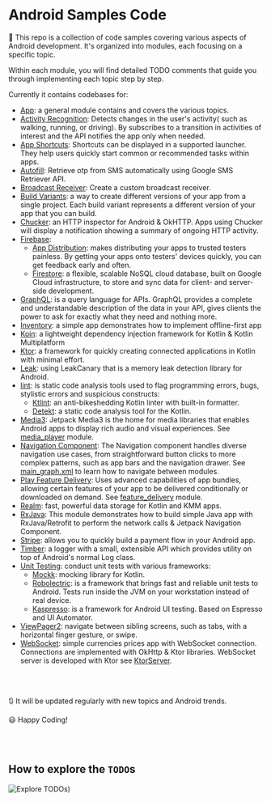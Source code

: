 # Android Samples Code

📝 This repo is a collection of code samples covering various aspects of Android development. It's organized into modules, each focusing on a specific topic. 

Within each module, you will find detailed TODO comments that guide you through implementing each topic step by step.

Currently it contains codebases for:

- [App](https://github.com/AsemLab/Samples/tree/main/app): a general module contains and covers the various topics.
- [Activity Recognition](https://developer.android.com/develop/sensors-and-location/location/transitions): Detects changes in the user's activity( such as walking, running, or driving). By subscribes to a transition in activities of interest and the API notifies the app only when needed.
- [App Shortcuts](https://developer.android.com/develop/ui/views/launch/shortcuts): Shortcuts can be displayed in a supported launcher. They help users quickly start common or recommended tasks within apps.
- [Autofill](https://developers.google.com/identity/sms-retriever/request): Retrieve otp from SMS automatically using Google SMS Retriever API.
- [Broadcast Receiver](https://github.com/AsemLab/Samples/tree/main/broadcast_receiver): Create a custom broadcast receiver.
- [Build Variants](https://developer.android.com/build/build-variants): a way to create different versions of your app from a single project. Each build variant represents a different version of your app that you can build.
- [Chucker](https://github.com/ChuckerTeam/chucker): an HTTP inspector for Android & OkHTTP. Apps using Chucker will display a notification showing a summary of ongoing HTTP activity.
- [Firebase](https://firebase.google.com/):
  - [App Distribution](https://firebase.google.com/docs/app-distribution): makes distributing your apps to trusted testers painless. By getting your apps onto testers' devices quickly, you can get feedback early and often.
  - [Firestore](https://firebase.google.com/docs/firestore): a flexible, scalable NoSQL cloud database, built on Google Cloud infrastructure, to store and sync data for client- and server-side development.
- [GraphQL](https://graphql.com/learn/what-is-graphql/): is a query language for APIs. GraphQL provides a complete and understandable description of the data in your API, gives clients the power to ask for exactly what they need and nothing more.
- [Inventory](https://github.com/AsemLab/Samples/tree/main/inventory): a simple app demonstrates how to implement offline-first app
- [Koin](https://insert-koin.io/): a lightweight dependency injection framework for Kotlin & Kotlin Multiplatform
- [Ktor](https://ktor.io/): a framework for quickly creating connected applications in Kotlin with minimal effort.
- [Leak](https://square.github.io/leakcanary/): using LeakCanary that is a memory leak detection library for Android.
- [lint](https://developer.android.com/reference/tools/gradle-api/7.2/com/android/build/api/dsl/Lint?hl=en): is static code analysis tools used to flag programming errors, bugs, stylistic errors and suspicious constructs:
  - [Ktlint](https://pinterest.github.io/ktlint/latest/): an anti-bikeshedding Kotlin linter with built-in formatter.
  - [Detekt](https://detekt.dev/): a static code analysis tool for the Kotlin.
- [Media3](https://developer.android.com/media/media3): Jetpack Media3 is the home for media libraries that enables Android apps to display rich audio and visual experiences. See [media_player](https://github.com/AsemLab/Samples/tree/main/media_player) module.
- [Navigation Component](https://developer.android.com/guide/navigation): The Navigation component handles diverse navigation use cases, from straightforward button clicks to more complex patterns, such as app bars and the navigation drawer.  See [main_graph.xml](https://github.com/AsemLab/Samples/blob/main/navigation-component/src/main/res/navigation/main_graph.xml) to learn how to navigate between modules.
- [Play Feature Delivery](https://developer.android.com/guide/playcore/feature-delivery): Uses advanced capabilities of app bundles, allowing certain features of your app to be delivered conditionally or downloaded on demand. See [feature_delivery](https://github.com/AsemLab/Samples/tree/main/feature_delivery) module.
- [Realm](https://www.mongodb.com/docs/realm/sdk/kotlin/): fast, powerful data storage for Kotlin and KMM apps.
- [RxJava](https://github.com/ReactiveX/RxJava): This module demonstrates how to build simple Java app with RxJava/Retrofit to perform the network calls & Jetpack Navigation Component.
- [Stripe](https://docs.stripe.com/sdks/android): allows you to quickly build a payment flow in your Android app.
- [Timber](https://github.com/JakeWharton/timber/): a logger with a small, extensible API which provides utility on top of Android's normal Log class.
- [Unit Testing](https://github.com/AsemLab/Samples/tree/main/unit_testing): conduct unit tests with various frameworks:
  - [Mockk](https://mockk.io/): mocking library for Kotlin.
  - [Robolectric](https://robolectric.org/): is a framework that brings fast and reliable unit tests to Android. Tests run inside the JVM on your workstation instead of real device.
  - [Kaspresso](https://kasperskylab.github.io/Kaspresso/): is a framework for Android UI testing. Based on Espresso and UI Automator.
- [ViewPager2](https://developer.android.com/guide/navigation/advanced/swipe-view-2): navigate between sibling screens, such as tabs, with a horizontal finger gesture, or swipe.
- [WebSocket](https://github.com/AsemLab/Samples/tree/main/websocket): simple currencies prices app with WebSocket connection. Connections are implemented with OkHttp & Ktor libraries. WebSocket server is developed with Ktor see [KtorServer](https://github.com/AsemLab/Kotlin-Samples/tree/main/KtorServer). 

</br></br>

🔃 It will be updated regularly with new topics and Android trends.

😃 Happy Coding!

</br></br>

## How to explore the `TODO`s

![Explore TODOs)](https://github.com/AsemLab/Samples/assets/82704241/618cf8cc-adf0-4df2-8036-eef967c6780d)


